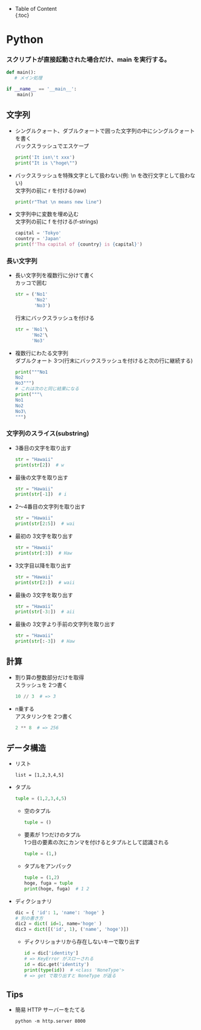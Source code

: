 - Table of Content  
{:toc}

# Python


### スクリプトが直接起動された場合だけ、main を実行する。

```python
def main():
   # メイン処理

if __name__ == '__main__':
    main()
```

## 文字列

* シングルクォート、ダブルクォートで囲った文字列の中にシングルクォートを書く  
  バックスラッシュでエスケープ  
  ```python
  print('It isn\'t xxx')
  print("It is \"hoge\"")
  ```
* バックスラッシュを特殊文字として扱わない(例: \n を改行文字として扱わない)  
  文字列の前に r を付ける(raw)  
  ```python
  print(r"That \n means new line")
  ```
* 文字列中に変数を埋め込む  
  文字列の前に f を付ける(f-strings)  
  ```python
  capital = 'Tokyo'
  country = 'Japan'
  print(f'Tha capital of {country} is {capital}')
  ```

### 長い文字列

* 長い文字列を複数行に分けて書く  
  カッコで囲む  
  ```python
  str = ('No1'
         'No2'
         'No3')
  ```
  行末にバックスラッシュを付ける  
  ```python
  str = 'No1'\
        'No2'\
        'No3'
  ```
* 複数行にわたる文字列  
  ダブルクォート 3つ(行末にバックスラッシュを付けると次の行に継続する)  
  ```python
  print("""No1
  No2
  No3""")
  # これは次のと同じ結果になる
  print("""\
  No1
  No2
  No3\
  """)
  ```

### 文字列のスライス(substring)

* 3番目の文字を取り出す  
  ```python
  str = "Hawaii"
  print(str[2])  # w
  ```
* 最後の文字を取り出す  
  ```python
  str = "Hawaii"
  print(str[-1])  # i
  ```
* 2〜4番目の文字列を取り出す  
  ```python
  str = "Hawaii"
  print(str[2:5])  # wai
  ```
* 最初の 3文字を取り出す
  ```python
  str = "Hawaii"
  print(str[:3])  # Haw
  ```
* 3文字目以降を取り出す
  ```python
  str = "Hawaii"
  print(str[2:])  # waii
  ```
* 最後の 3文字を取り出す
  ```python
  str = "Hawaii"
  print(str[-3:])  # aii
  ```
* 最後の 3文字より手前の文字列を取り出す
  ```python
  str = "Hawaii"
  print(str[:-3])  # Haw
  ```

## 計算

* 割り算の整数部分だけを取得  
  スラッシュを 2つ書く  
  ```python
  10 // 3  # => 3
  ```
* n乗する  
  アスタリンクを 2つ書く  
  ```python
  2 ** 8  # => 256
  ```

## データ構造

* リスト  
  ```pytohn
  list = [1,2,3,4,5]
  ```

* タプル  
  ```python
  tuple = (1,2,3,4,5)
  ```
  * 空のタプル  
    ```python
    tuple = ()
    ```
  * 要素が 1つだけのタプル  
    1つ目の要素の次にカンマを付けるとタプルとして認識される
    ```python
    tuple = (1,)
    ```
  * タプルをアンパック
    ```python
    tuple = (1,2)
    hoge, fuga = tuple
    print(hoge, fuga)  # 1 2
    ```

* ディクショナリ  
  ```python
  dic = { 'id': 1, 'name': 'hoge' }
  # 別の書き方
  dic2 = dict( id=1, name='hoge' )
  dic3 = dict([('id', 1), ('name', 'hoge')])
  ```
  * ディクリショナリから存在しないキーで取り出す
    ```python
    id = dic['identity']
    # => KeyError がスローされる
    id = dic.get('identity')
    print(type(id))  # <class 'NoneType'>
    # => get で取り出すと NoneType が返る
    ```


## Tips

* 簡易 HTTP サーバーをたてる  
  ```
  python -m http.server 8000
  ```
